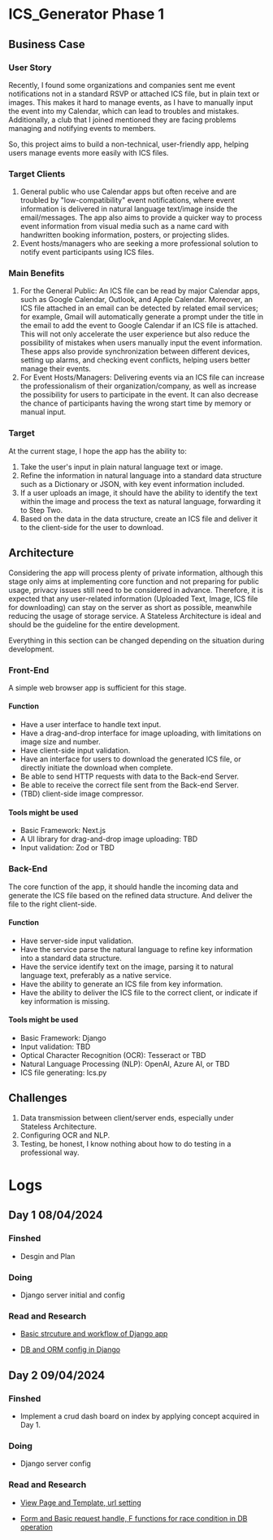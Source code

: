 # ICS_Generator Phase 1

## Business Case

### User Story

Recently, I found some organizations and companies sent me event notifications not in a standard RSVP or attached ICS file, but in plain text or images. This makes it hard to manage events, as I have to manually input the event into my Calendar, which can lead to troubles and mistakes. Additionally, a club that I joined mentioned they are facing problems managing and notifying events to members.

So, this project aims to build a non-technical, user-friendly app, helping users manage events more easily with ICS files.

### Target Clients

1. General public who use Calendar apps but often receive and are troubled by "low-compatibility" event notifications, where event information is delivered in natural language text/image inside the email/messages. The app also aims to provide a quicker way to process event information from visual media such as a name card with handwritten booking information, posters, or projecting slides.
2. Event hosts/managers who are seeking a more professional solution to notify event participants using ICS files.

### Main Benefits

1. For the General Public: An ICS file can be read by major Calendar apps, such as Google Calendar, Outlook, and Apple Calendar. Moreover, an ICS file attached in an email can be detected by related email services; for example, Gmail will automatically generate a prompt under the title in the email to add the event to Google Calendar if an ICS file is attached. This will not only accelerate the user experience but also reduce the possibility of mistakes when users manually input the event information. These apps also provide synchronization between different devices, setting up alarms, and checking event conflicts, helping users better manage their events.
2. For Event Hosts/Managers: Delivering events via an ICS file can increase the professionalism of their organization/company, as well as increase the possibility for users to participate in the event. It can also decrease the chance of participants having the wrong start time by memory or manual input.

### Target

At the current stage, I hope the app has the ability to:

1. Take the user's input in plain natural language text or image.
2. Refine the information in natural language into a standard data structure such as a Dictionary or JSON, with key event information included.
3. If a user uploads an image, it should have the ability to identify the text within the image and process the text as natural language, forwarding it to Step Two.
4. Based on the data in the data structure, create an ICS file and deliver it to the client-side for the user to download.

## Architecture

Considering the app will process plenty of private information, although this stage only aims at implementing core function and not preparing for public usage, privacy issues still need to be considered in advance. Therefore, it is expected that any user-related information (Uploaded Text, Image, ICS file for downloading) can stay on the server as short as possible, meanwhile reducing the usage of storage service. A Stateless Architecture is ideal and should be the guideline for the entire development.

Everything in this section can be changed depending on the situation during development.

### Front-End

A simple web browser app is sufficient for this stage.

#### Function

- Have a user interface to handle text input.
- Have a drag-and-drop interface for image uploading, with limitations on image size and number.
- Have client-side input validation.
- Have an interface for users to download the generated ICS file, or directly initiate the download when complete.
- Be able to send HTTP requests with data to the Back-end Server.
- Be able to receive the correct file sent from the Back-end Server.
- (TBD) client-side image compressor.

#### Tools might be used

- Basic Framework: Next.js
- A UI library for drag-and-drop image uploading: TBD
- Input validation: Zod or TBD

### Back-End

The core function of the app, it should handle the incoming data and generate the ICS file based on the refined data structure. And deliver the file to the right client-side.

#### Function

- Have server-side input validation.
- Have the service parse the natural language to refine key information into a standard data structure.
- Have the service identify text on the image, parsing it to natural language text, preferably as a native service.
- Have the ability to generate an ICS file from key information.
- Have the ability to deliver the ICS file to the correct client, or indicate if key information is missing.

#### Tools might be used

- Basic Framework: Django
- Input validation: TBD
- Optical Character Recognition (OCR): Tesseract or TBD
- Natural Language Processing (NLP): OpenAI, Azure AI, or TBD
- ICS file generating: Ics.py

## Challenges

1. Data transmission between client/server ends, especially under Stateless Architecture.
2. Configuring OCR and NLP.
3. Testing, be honest, I know nothing about how to do testing in a professional way.

# Logs

## Day 1 08/04/2024

### Finshed

- Desgin and Plan

### Doing

- Django server initial and config

### Read and Research

- [Basic strcuture and workflow of Django app](https://docs.djangoproject.com/en/5.0/intro/tutorial01/)

- [DB and ORM config in Django](https://docs.djangoproject.com/en/5.0/intro/tutorial02/)

## Day 2 09/04/2024

### Finshed

- Implement a crud dash board on index by applying concept acquired in Day 1.

### Doing

- Django server config

### Read and Research

- [View Page and Template, url setting](https://docs.djangoproject.com/en/5.0/intro/tutorial03/)

- [Form and Basic request handle, F functions for race condition in DB operation](https://docs.djangoproject.com/en/5.0/intro/tutorial04/)
